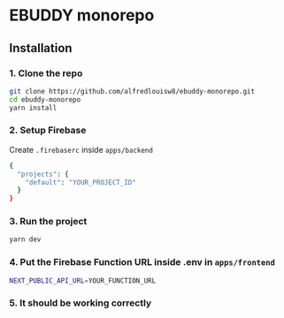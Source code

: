# EBUDDY monorepo

## Installation

### 1. **Clone the repo**

```bash
git clone https://github.com/alfredlouisw8/ebuddy-monorepo.git
cd ebuddy-monorepo
yarn install
```

### 2. **Setup Firebase**

Create `.firebaserc` inside `apps/backend`

```bash
{
  "projects": {
    "default": "YOUR_PROJECT_ID"
  }
}
```

### 3. **Run the project**

```bash
yarn dev
```

### 4. **Put the Firebase Function URL inside .env in `apps/frontend`**

```bash
NEXT_PUBLIC_API_URL=YOUR_FUNCTION_URL
```

### 5. **It should be working correctly**
